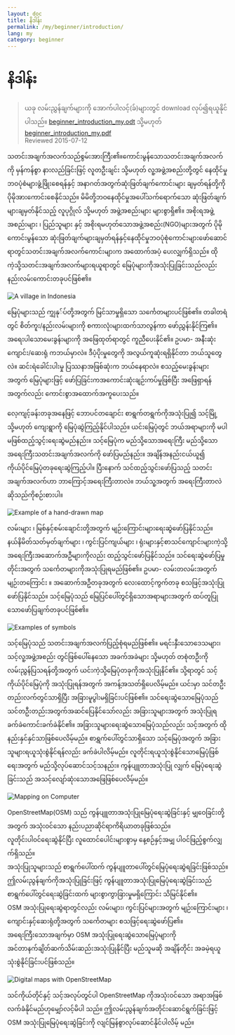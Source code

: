 ```yaml
---
layout: doc
title: နိဒါန်း
permalink: /my/beginner/introduction/
lang: my
category: beginner
---
```


နိဒါန်း
============

> ယခု လမ်းညွှန်ချက်များကို အောက်ပါလင့်(ခ်)များတွင် download လုပ်၍ရယူနိုင်ပါသည်။ [beginner_introduction_my.odt](/files/beginner_introduction_my.odt) သို့မဟုတ် [beginner_introduction_my.pdf](/files/beginner_introduction_my.pdf)  
> Reviewed 2015-07-12  

သတင်းအချက်အလက်သည်စွမ်းအားကြီး၏။ကောင်းမွန်သောသတင်းအချက်အလက်ကို မှန်ကန်စွာ
နားလည်ခြင်းဖြင့် လူတဦးချင်း သို့မဟုတ် လူ့အဖွဲ့အစည်းတို့တွင် နေထိုင်မှုဘဝပုံစံများဖွံ့ဖြိုးစေရန်နှင့်
အနာဂတ်အတွက်ဆုံးဖြတ်ချက်ကောင်းများ ချမှတ်ရန်တို့ကို ပိုမိုအားကောင်းစေနိုင်သည်။ 
မိမိတို့ဘဝနေထိုင်မှုအပေါ်သက်ရောက်သော ဆုံးဖြတ်ချက်များချမှတ်နိုင်သည့် လူပုဂ္ဂိုလ် သို့မဟုတ် အဖွဲ့အစည်းများ များစွာရှိ၏။
အစိုးရအဖွဲ့အစည်းများ ၊ ပြည်သူများ နှင့် အစိုးရမဟုတ်သောအဖွဲ့အစည်း(NGO)များအတွက် ပိုမိုကောင်းမွန်သော
ဆုံးဖြတ်ချက်များချမှတ်ရန်နှင့်နေထိုင်မှုဘဝပုံစုံကောင်းများဖော်ဆောင်ရာတွင်သတင်းအချက်အလက်ကောင်းများက အထောက်အပံ့ ပေးလျှက်ရှိသည်။
ထိုကဲ့သို့သတင်းအချက်အလက်များရယူရာတွင် မြေပုံများကိုအသုံးပြုခြင်းသည်လည်း နည်းလမ်းကောင်းတခုပင်ဖြစ်၏။ 

![A village in Indonesia][]

မြေပုံများသည် ကျွှနု်ပ်တို့အတွက် မြင်သာမှုရှိသော သင်္ကေတများပင်ဖြစ်၏။ တခါတရံတွင် 
စိတ်ကူး/နည်းလမ်းများကို စကားလုံးများထက်သာလွန်ကာ ဖော်ညွှန်းနိုင်ကြ၏။
အရေးပါသောမေးခွန်းများကို အဖြေထုတ်ရာတွင် ကူညီပေးနိုင်၏။ ဥပမာ- အနီးဆုံးကျောင်း/ဆေးရုံ ကဘယ်မှာလဲ။ 
ဒီပံ့ပိုးမှုတွေကို အလွယ်ကူဆုံးရရှိနိုင်တာ ဘယ်သူတွေလဲ။ ဆင်းရဲခေါင်းပါးမှု ပြဿနာအဖြစ်ဆုံးက ဘယ်နေရာလဲ။ 
စသည့်မေးခွန်းများအတွက် မြေပုံများဖြင့် ဖော်ပြခြင်းကအကောင်းဆုံးချဉ်းကပ်မှုဖြစ်ပြီး 
အဖြေရှာရန်အတွက်လည်း ကောင်းစွာအထောက်အကူပေးသည်။ 

လေ့ကျင့်ခန်းတခုအနေဖြင့် ဘောပင်တချောင်း စာရွက်တရွက်ကိုအသုံးပြု၍ သင့်မြို့ သို့မဟုတ် ကျေးရွာကို မြေပုံဆွဲကြည့်နိုင်ပါသည်။ ယင်းမြေပုံတွင် ဘယ်အရာများကို 
မပါမဖြစ်ထည့်သွင့်းရေးဆွဲမည်နည်း။ သင့်မြေပုံက မည်သို့သောအရေးကြီး
မည်သို့သောအရေးကြီးသတင်းအချက်အလက်ကို ဖော်ပြမည်နည်း။ အချိန်အနည်းငယ်ယူ၍ ကိုယ်ပိုင်မြေပုံတခုရေးဆွဲကြည့်ပါ။ 
ပြီးနောက် သင်ထည့်သွင်းဖော်ပြသည့် သတင်းအချက်အလက်ဟာ ဘာကြောင့်အရေးကြီးတာလဲ။
ဘယ်သူ့အတွက် အရေးကြီးတာလဲ ဆိုသည်ကိုစဉ်းစားပါ။

![Example of a hand-drawn map][]

လမ်းများ ၊ မြစ်နှင့်စမ်းချောင်းတို့အတွက် 
မျဉ်းကြောင်းများရေးဆွဲဖော်ပြနိုင်သည်။ 
နယ်နိမိတ်သတ်မှတ်ချက်များ ၊ ကွင်းပြင်ကျယ်များ ၊ ရုံးများနှင့်စာသင်ကျောင်းများကဲ့သို့ အရေးကြီးအဆောက်အဦများကိုလည်း ထည့်သွင်းဖော်ပြနိုင်သည်။
 သင်ရေးဆွဲဖော်ပြမှုတိုင်းအတွက် သင်္ကေတများကိုအသုံးပြုရမည်ဖြစ်၏။ ဥပမာ- လမ်းတလမ်းအတွက် မျဉ်းတကြောင်း ။ အဆောက်အဦတခုအတွက် လေးထောင့်ကွက်တခု စသဖြင့်အသုံးပြုဖော်ပြနိုင်သည်။
သင့်မြေပုံသည် မြေပြင်ပေါ်တွင်ရှိသောအရာများအတွက် 
ထပ်တူပြုသောဖော်ပြချက်တခုပင်ဖြစ်၏။

![Examples of symbols][]

သင့်မြေပုံသည် သတင်းအချက်အလက်ပြည့်စုံရမည်ဖြစ်၏။ 
မရင်းနှီးသောဒေသများ၊ သင့်လူ့အဖွဲ့အစည်း တွင်ဖြစ်ပေါ်နေသော အခက်အခဲများ သို့မဟုတ် တစုံတဦးကိုလမ်းညွှန်ပြသရန်တို့အတွက် ယင်းကဲ့သို့မြေပုံတခုကိုအသုံးပြုနိင်၏။ 
သို့ရာတွင် သင့်ကိုယ်ပိုင်မြေပုံကို အသုံးပြုရန်အတွက် အကန့်အသတ်ရှိပေလိမ့်မည်။
ယင်းမှာ သင်တဦးတည်းလက်တွင်သာရှိပြီး အခြားမူပွါးမရှိခြင်းပင်ဖြစ်၏။ 
သင်ရေးဆွဲသောမြေပုံသည် သင်တဦးတည်းအတွက်အဆင်ပြေနိုင်သော်လည်း အခြားသူများအတွက် အသုံးပြုရ ခက်ခဲကောင်းခက်ခဲနိုင်၏။ 
အခြားသူများရေးဆွဲသောမြေပုံသည်လည်း သင့်အတွက် ထိုနည်းနှင်နှင်သာဖြစ်ပေလိမ့်မည်။ 
စာရွှက်ပေါ်တွင်သာရှိသော သင့်မြေပုံအတွက် အခြားသူများရယူသုံးစွဲနိုင်ရန်လည်း ခက်ခဲပါလိမ့်မည်။ 
လူတိုင်းရယူသုံးစွဲနိုင်သောမြေပုံဖြစ်ရေးအတွက် မည်သို့လုပ်ဆောင်သင့်သနည်း။ 
ကွန်ပျူတာအသုံးပြု  လျှက်  မြေပုံရေးဆွဲခြင်းသည် အသင့်လျော်ဆုံးသောအဖြေဖြစ်ပေလိမ့်မည်။ 

![Mapping on Computer][]

OpenStreetMap(OSM) သည် ကွန်ပျူတာအသုံးပြုမြေပုံရေးဆွဲခြင်းနှင့် မျှဝေခြင်းတို့အတွက် အသုံးဝင်သော နည်းပညာဆိုင်ရာကိရိယာတခုဖြစ်သည်။  
လူတိုင်းပါ၀င်ရေးဆွဲနိုင်ပြီး လူထောင်ပေါင်းများစွာမှ နေ့စဉ်နှင့်အမျှ ပါ၀င်ဖြည့်စွက်လျှက်ရှိသည်။  
အသုံးပြုသူများသည် စာရွက်ပေါ်ထက် ကွန်ပျူတာပေါ်တွင်မြေပုံရေးဆွဲရခြင်းဖြစ်သည်။  
ဤလမ်းညွန်ချက်ကိုအသုံးပြုခြင်းဖြင့် ကွန်ပျူတာအသုံးပြုမြေပုံရေးဆွဲခြင်းသည် စာရွက်ပေါ်တွင်ရေးဆွဲခြင်းထက် များစွာကွာခြားမှုမရှိကြောင်း သိမြင်နိုင်၏။  
OSM အသုံးပြုရေးဆွဲရာတွင်လည်း လမ်းများ၊ ကွင်းပြင်များအတွက် မျဉ်းကြောင်းများ ၊ 
ကျောင်းနှင့်ဆေးရုံတို့အတွက် သင်္ကေတများ စသဖြင့်ရေးဆွဲဖော်ပြ၏။  
အရေးကြီးသောအချက်မှာ OSM အသုံးပြုရေးဆွဲသောမြေပုံများကို  
အင်တာနက်ချိတ်ဆက်သိမ်းဆည်းအသုံးပြုနိုင်ပြီး မည်သူမဆို အချိန်တိုင်း အခမဲ့ရယူသုံးစွဲနိုင်ခြင်းပင်ဖြစ်သည်။

![Digital maps with OpenStreetMap][]

သင်ကိုယ်တိုင်နှင့် သင့်အလုပ်တွင်ပါ OpenStreetMap ကိုအသုံးဝင်သော အရာအဖြစ်လက်ခံနိုင်မည်ဟုမျှော်လင့်မိပါ သည်။ 
ဤလမ်းညွန်ချက်အတိုင်းဆောင်ရွက်ခြင်းဖြင့် OSM
 အသုံးပြုမြေပုံရေးဆွဲခြင်းကို လျင်မြန်စွာလုပ်ဆောင်နိုင်ပါလိမ့် မည်။


[A village in Indonesia]: /images/beginner/village-in-indonesia.png
[Example of a hand-drawn map]: /images/beginner/hand-drawn-map.png
[Examples of symbols]: /images/beginner/examples-of-symbols.png
[Mapping on Computer]: /images/beginner/mapping-on-computer.png
[Digital maps with OpenStreetMap]: /images/beginner/digital-maps-with-osm.png
